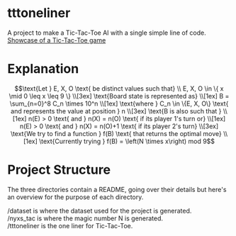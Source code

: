 # tttoneliner
A project to make a Tic-Tac-Toe AI with a single simple line of code.
[Showcase of a Tic-Tac-Toe game](/assets/tttol.gif)

# Explanation
```math
\text{Let } E, X, O \text{ be distinct values such that}
\\
E, X, O \in \{ x \mid 0 \leq x \leq 9 \} 
\\[3ex]

\text{Board state is represented as} 
\\[1ex]
B = \sum_{n=0}^8 C_n \times 10^n 
\\[1ex]
\text{where } C_n \in \{E, X, O\} \text{ and represents the value at position } n
\\[3ex]
\text{B is also such that }
\\[1ex]
n(E) > 0 \text{ and } n(X) = n(O) \text{ if its player 1's turn or}
\\[1ex]
n(E) > 0 \text{ and } n(X) = n(O)+1 \text{ if its player 2's turn}
\\[3ex]

\text{We try to find a function } f(B) \text{ that returns the optimal move}
\\[1ex]
\text{Currently trying } f(B) = \left(N \times x\right) mod 9
```

# Project Structure
The three directories contain a README, going over their details but here's an overview for the purpose of each directory.  
  
/dataset is where the dataset used for the project is generated.  
/nyxs_tac is where the magic number N is generated.  
/tttoneliner is the one liner for Tic-Tac-Toe.